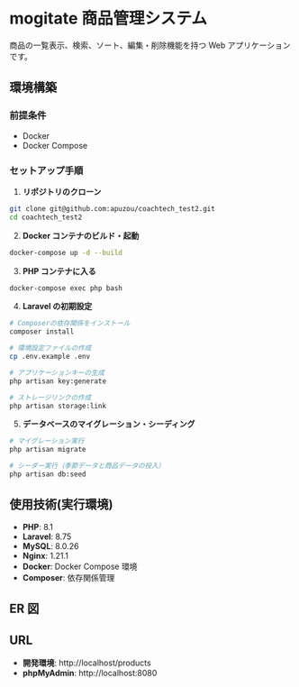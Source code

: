 # mogitate 商品管理システム

商品の一覧表示、検索、ソート、編集・削除機能を持つ Web アプリケーションです。

## 環境構築

### 前提条件

- Docker
- Docker Compose

### セットアップ手順

1. **リポジトリのクローン**

```bash
git clone git@github.com:apuzou/coachtech_test2.git
cd coachtech_test2
```

2. **Docker コンテナのビルド・起動**

```bash
docker-compose up -d --build
```

3. **PHP コンテナに入る**

```bash
docker-compose exec php bash
```

4. **Laravel の初期設定**

```bash
# Composerの依存関係をインストール
composer install

# 環境設定ファイルの作成
cp .env.example .env

# アプリケーションキーの生成
php artisan key:generate

# ストレージリンクの作成
php artisan storage:link
```

5. **データベースのマイグレーション・シーディング**

```bash
# マイグレーション実行
php artisan migrate

# シーダー実行（季節データと商品データの投入）
php artisan db:seed
```

## 使用技術(実行環境)

- **PHP**: 8.1
- **Laravel**: 8.75
- **MySQL**: 8.0.26
- **Nginx**: 1.21.1
- **Docker**: Docker Compose 環境
- **Composer**: 依存関係管理

## ER 図



## URL

- **開発環境**: http://localhost/products
- **phpMyAdmin**: http://localhost:8080
